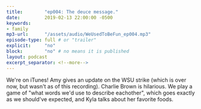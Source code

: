 ```yaml
---
title:        "ep004: The deuce message."
date:         2019-02-13 22:00:00 -0500
keywords:
- family
mp3-url:      "/assets/audio/WeUsedToBeFun_ep004.mp3"
episode-type: full # or "trailer"
explicit:     "no"
block:        "no" # no means it is published
layout: podcast
excerpt_separator: <!--more-->
---
```

We're on iTunes! Amy gives an update on the WSU strike (which is over now, but wasn't as of this recording). Charlie Brown is hilarious. We play a game of "what words we'd use to describe eachother", which goes exactly as we should've expected, and Kyla talks about her favorite foods.
<!--more-->